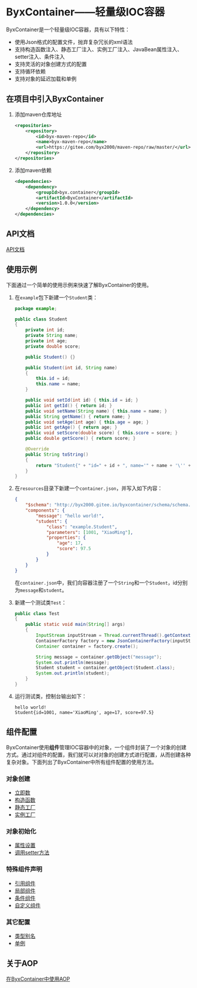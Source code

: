 # ByxContainer——轻量级IOC容器

ByxContainer是一个轻量级IOC容器，具有以下特性：

* 使用Json格式的配置文件，抛弃复杂冗长的xml语法
* 支持构造函数注入、静态工厂注入、实例工厂注入、JavaBean属性注入、setter注入、条件注入
* 支持灵活的对象创建方式的配置
* 支持循环依赖
* 支持对象的延迟加载和单例


## 在项目中引入ByxContainer

1. 添加maven仓库地址

    ```xml
    <repositories>
        <repository>
            <id>byx-maven-repo</id>
            <name>byx-maven-repo</name>
            <url>https://gitee.com/byx2000/maven-repo/raw/master/</url>
        </repository>
    </repositories>
    ```

2. 添加maven依赖

    ```xml
    <dependencies>
        <dependency>
            <groupId>byx.container</groupId>
            <artifactId>ByxContainer</artifactId>
            <version>1.0.0</version>
        </dependency>
    </dependencies>
    ```

## API文档

[API文档](http://byx2000.gitee.io/javadoc/ByxContainer-1.0.0-javadoc/)

## 使用示例

下面通过一个简单的使用示例来快速了解ByxContainer的使用。

1. 在`example`包下新建一个`Student`类：

    ```java
    package example;

    public class Student
    {
        private int id;
        private String name;
        private int age;
        private double score;

        public Student() {}

        public Student(int id, String name)
        {
            this.id = id;
            this.name = name;
        }

        public void setId(int id) { this.id = id; }
        public int getId() { return id; }
        public void setName(String name) { this.name = name; }
        public String getName() { return name; }
        public void setAge(int age) { this.age = age; }
        public int getAge() { return age; }
        public void setScore(double score) { this.score = score; }
        public double getScore() { return score; }

        @Override
        public String toString()
        {
            return "Student{" + "id=" + id + ", name='" + name + '\'' + ", age=" + age + ", score=" + score + '}';
        }
    }
    ```

2. 在`resources`目录下新建一个`container.json`，并写入如下内容：

    ```json
    {
        "$schema": "http://byx2000.gitee.io/byxcontainer/schema/schema.json",
        "components": {
            "message": "hello world!",
            "student": {
                "class": "example.Student",
                "parameters": [1001, "XiaoMing"],
                "properties": {
                    "age": 17,
                    "score": 97.5
                }
            }
        }
    }
    ```

    在`container.json`中，我们向容器注册了一个`String`和一个`Student`，id分别为`message`和`student`。

3. 新建一个测试类`Test`：

    ```java
    public class Test
    {
        public static void main(String[] args)
        {
            InputStream inputStream = Thread.currentThread().getContextClassLoader().getResourceAsStream("container.json");
            ContainerFactory factory = new JsonContainerFactory(inputStream);
            Container container = factory.create();

            String message = container.getObject("message");
            System.out.println(message);
            Student student = container.getObject(Student.class);
            System.out.println(student);
        }
    }
    ```

4. 运行测试类，控制台输出如下：

    ```
    hello world!
    Student{id=1001, name='XiaoMing', age=17, score=97.5}
    ```

## 组件配置

ByxContainer使用**组件**管理IOC容器中的对象，一个组件封装了一个对象的创建方式。通过对组件的配置，我们就可以对对象的创建方式进行配置，从而创建各种复杂对象。下面列出了ByxContainer中所有组件配置的使用方法。

### 对象创建

* [立即数](./doc/立即数.md)
* [构造函数](./doc/构造函数.md)
* [静态工厂](./doc/静态工厂.md)
* [实例工厂](./doc/实例工厂.md)

### 对象初始化

* [属性设置](./doc/属性设置.md)
* [调用setter方法](./doc/调用setter方法.md)

### 特殊组件声明

* [引用组件](./doc/引用组件.md)
* [局部组件](./doc/局部组件.md)
* [条件组件](./doc/条件组件.md)
* [自定义组件](./doc/自定义组件.md)

### 其它配置

* [类型别名](./doc/类型别名.md)
* [单例](./doc/单例.md)

## 关于AOP

[在ByxContainer中使用AOP](./doc/AOP.md)